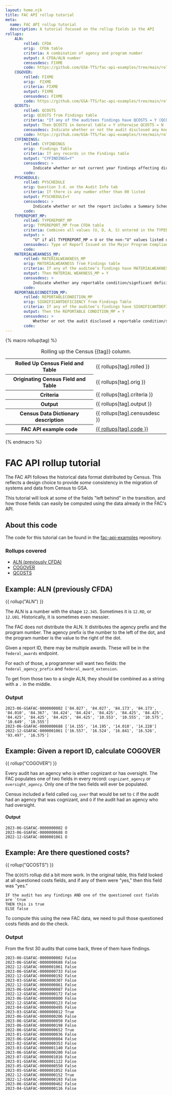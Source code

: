```yaml
---
layout: home.njk
title: FAC API rollup tutorial
meta:
  name: FAC API rollup tutorial
  description: A tutorial focused on the rollup fields in the API
rollups:
    ALN:
        rolled: CFDA
        orig:  CFDA table
        criteria: A combination of agency and program number
        output: A CFDA/ALN number
        censusdesc: FIXME
        code: https://github.com/GSA-TTS/fac-api-examples/tree/main/rollups/01-aln
    COGOVER:
        rolled: FIXME
        orig:  FIXME
        criteria: FIXME
        output: FIXME
        censusdesc: FIXME
        code: https://github.com/GSA-TTS/fac-api-examples/tree/main/rollups/02-cogover
    QCOSTS:
        rolled: QCOSTS
        orig: QCOSTS from Findings table
        criteria: "If any of the auditees findings have QCOSTS = Y (QCOSTS from Findings Table)"
        output: Then QCOSTS in General table = Y otherwise QCOSTS = N
        censusdesc: Indicate whether or not the audit disclosed any known questioned costs.
        code: https://github.com/GSA-TTS/fac-api-examples/tree/main/rollups/03-qcosts
    CYFINDINGS:
        rolled: CYFINDINGS
        orig:  Findings Table
        criteria: If any records in the Findings table
        output: "CYFINDINGS=Y"
        censusdesc: >
            Indicate whether or not current year findings affecting direct funds were reported
        code: 
    PYSCHEDULE:
        rolled: PYSCHEDULE
        orig: Question 3.d. on the Audit Info tab
        criteria: If there is any number other than 00 listed
        output: PYSCHEDULE=Y
        censusdesc: >
            Indicate whether or not the report includes a Summary Schedule of Prior Year Audit Findings
        code: 
    TYPEREPORT_MP:
        rolled: TYPEREPORT_MP
        orig: TYPEREPORT_MP from CFDA table
        criteria: Combines all values (U, D, A, S) entered in the TYPEREPORT_MP field from CFDA
        output: >
            "U" if all TYPEREPORT_MP = U or the non-"U" values listed once
        censusdesc: Type of Report Issued on the Major Program Compliance
        code: 
    MATERIALWEAKNESS_MP:
        rolled: MATERIALWEAKNESS_MP
        orig: MATERIALWEAKNESS from Findings table
        criteria: If any of the auditee’s findings have MATERIALWEAKNESS = Y
        output: Then MATERIAL WEAKNESS_MP = Y
        censusdesc: >
            Indicate whether any reportable condition/signficant deficiency was disclosed as a material weakness for a major program in the Schedule of Findings and Questioned Costs
        code: 
    REPORTABLECONDITION_MP:
        rolled: REPORTABLECONDITION_MP
        orig: SIGNIFICANTDEFICIENCY from Findings Table
        criteria: If any of the auditee’s findings have SIGNIFICANTDEFICIENCY = Y
        output: Then the REPORTABLE CONDITION_MP = Y
        censusdesc: >
            Whether or not the audit disclosed a reportable condition/significant deficiency for any major program in the Schedule of Findings and Questioned Costs
        code: 
---
```


{% macro rollup(tag) %}
<table class="usa-table">
  <caption>
    Rolling up the Census {{tag}} column.
  </caption>
  <tbody>
    <tr>
      <th scope="col">Rolled Up Census Field and Table</th>
      <td> {{ rollups[tag].rolled }} </td>
    </tr>
    <tr>
      <th scope="col">Originating Census Field and Table</th>
      <td> {{ rollups[tag].orig }} </td>
    </tr>
    <tr>
      <th scope="col">Criteria</th>
      <td> {{ rollups[tag].criteria }} </td>
    </tr>
    <tr>
      <th scope="col">Output</th>
      <td> {{ rollups[tag].output }} </td>
    </tr>
    <tr>
      <th scope="col">Census Data Dictionary description</th>
      <td> {{ rollups[tag].censusdesc }} </td>
    </tr>
    <tr>
      <th scope="col">FAC API example code</th>
      <td> <a href="{{ rollups[tag].code }}">{{ rollups[tag].code }}</a> </td>
    </tr>
  </tbody>
</table>
{% endmacro %}

# FAC API rollup tutorial

The FAC API follows the historical data format distributed by Census. This reflects a design choice to provide *some* consistency in the migration of systems and data from Census to GSA.

This tutorial will look at some of the fields "left behind" in the transition, and how those fields can easily be computed using the data already in the FAC's API.

## About this code

The code for this tutorial can be found in the [fac-api-examples](https://github.com/GSA-TTS/fac-api-examples) repository.

### Rollups covered

* [ALN (previously CFDA)](#aln)
* [COGOVER](#cogover)
* [QCOSTS](#qcosts)


<a name="aln" />

## Example: ALN (previously CFDA)

{{ rollup("ALN") }}

The ALN is a number with the shape `12.345`. Sometimes it is `12.RD`, or `12.U01`. Historically, it is sometimes even messier. 

The FAC does not distribute the ALN. It distributes the agency prefix and the program number. The agency prefix is the number to the left of the dot, and the program number is the value to the right of the dot. 

Given a report ID, there may be multiple awards. These will be in the `federal_awards` endpoint.

For each of those, a programmer will want two fields: the `federal_agency_prefix` and `federal_award_extension`. 

To get from those two to a single ALN, they should be combined as a string with a `.` in the middle. 

### Output

```
2023-06-GSAFAC-0000000002 ['84.027', '84.027', '84.173', '84.173', '84.010', '84.367', '84.424', '84.424', '84.425', '84.425', '84.425', '84.425', '84.425', '84.425', '84.425', '10.553', '10.555', '10.575', '10.649', '10.555']
2023-06-GSAFAC-0000000688 ['14.155', '14.195', '14.018', '14.228']
2022-12-GSAFAC-0000001061 ['16.557', '16.524', '16.841', '16.526', '93.497', '16.575']
```

<a name="cogover" />

## Example: Given a report ID, calculate COGOVER

{{ rollup("COGOVER") }}

Every audit has an agency who is either cognizant or has oversight. The FAC populates one of two fields in every record: `cognizant_agency` or `oversight_agency`. Only one of the two fields will ever be populated.

Census included a field called `cog_over` that would be set to `C` if the audit had an agency that was cognizant, and `O` if the audit had an agency who had oversight. 

#### Output

```
2023-06-GSAFAC-0000000002 O
2023-06-GSAFAC-0000000688 O
2022-12-GSAFAC-0000001061 O
```

<a name="qcosts" />

## Example: Are there questioned costs?

{{ rollup("QCOSTS") }}

The `QCOSTS` rollup did a bit more work. In the original table, this field looked at all questioned costs fields, and if any of them were "yes," then this field was "yes."

```
IF the audit has any findings AND one of the questioned cost fields are `true`
THEN this is true
ELSE false
```

To compute this using the new FAC data, we need to pull those questioned costs fields and do the check.

### Output

From the first 30 audits that come back, three of them have findings. 

```
2023-06-GSAFAC-0000000002 False
2023-06-GSAFAC-0000000688 False
2022-12-GSAFAC-0000001061 False
2023-06-GSAFAC-0000000733 False
2022-12-GSAFAC-0000000192 False
2023-03-GSAFAC-0000000307 False
2022-12-GSAFAC-0000000861 False
2023-06-GSAFAC-0000000087 False
2022-12-GSAFAC-0000000172 False
2023-06-GSAFAC-0000000800 False
2022-12-GSAFAC-0000000123 False
2023-04-GSAFAC-0000000495 False
2023-03-GSAFAC-0000000812 True
2023-06-GSAFAC-0000000206 False
2023-06-GSAFAC-0000000050 False
2023-06-GSAFAC-0000000198 False
2022-06-GSAFAC-0000000652 True
2023-01-GSAFAC-0000000036 False
2023-06-GSAFAC-0000000804 False
2023-02-GSAFAC-0000000353 False
2023-03-GSAFAC-0000001140 False
2023-06-GSAFAC-0000000280 False
2023-07-GSAFAC-0000001016 False
2023-01-GSAFAC-0000001122 False
2023-05-GSAFAC-0000000550 False
2023-05-GSAFAC-0000001052 False
2022-12-GSAFAC-0000000152 True
2022-12-GSAFAC-0000000193 False
2023-06-GSAFAC-0000000462 False
2023-04-GSAFAC-0000000116 False
```

